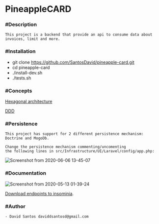 # PineappleCARD

### #Description
    This project is a backend that provide an api to consume data about 
    invoices, limit and more.
    
### #Installation
   - git clone https://github.com/SantosDavid/pineapple-card.git
   - cd pineapple-card
   - ./install-dev.sh
   - ./tests.sh
    
### #Concepts
   [Hexagonal architecture](https://alistair.cockburn.us/hexagonal-architecture/)
     
   [DDD](https://en.wikipedia.org/wiki/Domain-driven_design)
   

### #Persistence
    This project has support for 2 different persistence mechanism: Doctrine and MogoDb.
    
    Change the persistence mechanism commenting/uncomenting 
    the following lines in src/Infrastructure/UI/Laravel/config/app.php:
    
   ![Screenshot from 2020-06-06 13-45-07](https://user-images.githubusercontent.com/26348312/83949780-0d012f00-a7fc-11ea-8b64-60890ce89e67.png)

   

### #Documentation
![Screenshot from 2020-05-13 01-39-24](https://user-images.githubusercontent.com/26348312/81771979-f0066400-94ba-11ea-8f93-58943c8240cf.png)

[Download endpoints to insominia](https://github.com/SantosDavid/pineapple-card/blob/master/Insomnia.json).


### #Author
    - David Santos daviddsantosd@gmail.com
 
